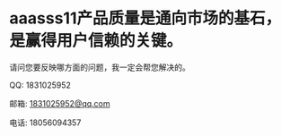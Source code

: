 # aaasss11产品质量是通向市场的基石，是赢得用户信赖的关键。 

请问您要反映哪方面的问题，我一定会帮您解决的。

QQ: 1831025952

邮箱: 1831025952@qq.com

电话: 18056094357
